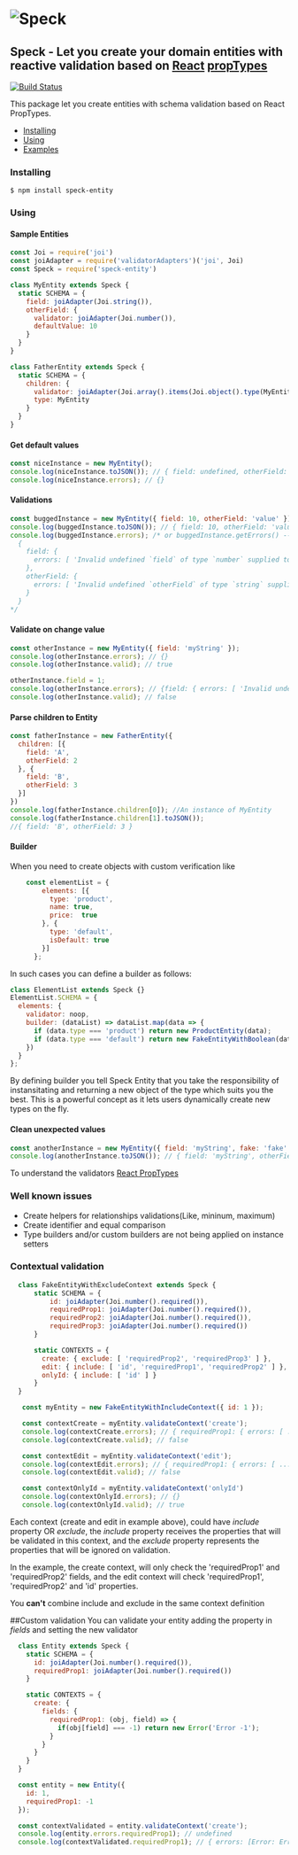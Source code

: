 # ![Speck](http://i.imgur.com/UMjf7SI.jpg)

## Speck - Let you create your domain entities with reactive validation based on [React](https://github.com/facebook/react) [propTypes](https://facebook.github.io/react/docs/reusable-components.html)

[![Build Status](https://travis-ci.org/scup/speck.svg?branch=master)](https://travis-ci.org/scup/speck)

This package let you create entities with schema validation based on React PropTypes.

* [Installing](#installing)
* [Using](#using)
* [Examples](#examples)

### Installing
    $ npm install speck-entity


### Using

#### Sample Entities
```javascript
const Joi = require('joi')
const joiAdapter = require('validatorAdapters')('joi', Joi)
const Speck = require('speck-entity')

class MyEntity extends Speck {
  static SCHEMA = {
    field: joiAdapter(Joi.string()),
    otherField: {
      validator: joiAdapter(Joi.number()),
      defaultValue: 10
    }
  }
}

class FatherEntity extends Speck {
  static SCHEMA = {
    children: {
      validator: joiAdapter(Joi.array().items(Joi.object().type(MyEntity)))
      type: MyEntity
    }
  }
}
```

#### Get default values
```javascript
const niceInstance = new MyEntity();
console.log(niceInstance.toJSON()); // { field: undefined, otherField: 10 }
console.log(niceInstance.errors); // {}
```

#### Validations
```javascript
const buggedInstance = new MyEntity({ field: 10, otherField: 'value' });
console.log(buggedInstance.toJSON()); // { field: 10, otherField: 'value' }
console.log(buggedInstance.errors); /* or buggedInstance.getErrors() -- but... getErrors also includes children errors
  {
    field: {
      errors: [ 'Invalid undefined `field` of type `number` supplied to `MyEntityEntity`, expected `string`.' ]
    },
    otherField: {
      errors: [ 'Invalid undefined `otherField` of type `string` supplied to `MyEntityEntity`, expected `number`.' ]
    }
  }
*/
```

#### Validate on change value
```javascript
const otherInstance = new MyEntity({ field: 'myString' });
console.log(otherInstance.errors); // {}
console.log(otherInstance.valid); // true

otherInstance.field = 1;
console.log(otherInstance.errors); // {field: { errors: [ 'Invalid undefined `field` of type `number` supplied to `MyEntityEntity`, expected `string`.' ] }}
console.log(otherInstance.valid); // false
```

#### Parse children to Entity
```javascript
const fatherInstance = new FatherEntity({
  children: [{
    field: 'A',
    otherField: 2
  }, {
    field: 'B',
    otherField: 3
  }]  
})
console.log(fatherInstance.children[0]); //An instance of MyEntity
console.log(fatherInstance.children[1].toJSON());
//{ field: 'B', otherField: 3 }
```
#### Builder
When you need to create objects with custom verification like 
```javascript
    const elementList = {
        elements: [{
          type: 'product',
          name: true,
          price:  true
        }, {
          type: 'default',
          isDefault: true
        }]
      };
```
In such cases you can define a builder as follows:
```javascript
class ElementList extends Speck {}
ElementList.SCHEMA = {
  elements: {
    validator: noop,
    builder: (dataList) => dataList.map(data => {
      if (data.type === 'product') return new ProductEntity(data);
      if (data.type === 'default') return new FakeEntityWithBoolean(data);
    })
  }
};
```
By defining builder you tell Speck Entity that you take the responsibility of instansitating and 
returning a new object of the type which suits you the best. 
This is a powerful concept as it lets users dynamically create new types on the fly.
#### Clean unexpected values
```javascript
const anotherInstance = new MyEntity({ field: 'myString', fake: 'fake' });
console.log(anotherInstance.toJSON()); // { field: 'myString', otherField: 10 }
```
To understand the validators [React PropTypes](https://facebook.github.io/react/docs/reusable-components.html)

### Well known issues
  - Create helpers for relationships validations(Like, mininum, maximum)
  - Create identifier and equal comparison
  - Type builders and/or custom builders are not being applied on instance setters

### Contextual validation
```javascript
  class FakeEntityWithExcludeContext extends Speck {
      static SCHEMA = {
          id: joiAdapter(Joi.number().required()),
          requiredProp1: joiAdapter(Joi.number().required()),
          requiredProp2: joiAdapter(Joi.number().required()),
          requiredProp3: joiAdapter(Joi.number().required())
      }

      static CONTEXTS = {
        create: { exclude: [ 'requiredProp2', 'requiredProp3' ] },
        edit: { include: [ 'id', 'requiredProp1', 'requiredProp2' ] },
        onlyId: { include: [ 'id' ] }        
      }
  }

   const myEntity = new FakeEntityWithIncludeContext({ id: 1 });

   const contextCreate = myEntity.validateContext('create');
   console.log(contextCreate.errors); // { requiredProp1: { errors: [ ... ] } }
   console.log(contextCreate.valid); // false

   const contextEdit = myEntity.validateContext('edit');
   console.log(contextEdit.errors); // { requiredProp1: { errors: [ ... ] }, requiredProp2: { errors: [ ... ] } }
   console.log(contextEdit.valid); // false

   const contextOnlyId = myEntity.validateContext('onlyId')
   console.log(contextOnlyId.errors); // {}
   console.log(contextOnlyId.valid); // true
```
  Each context (create and edit in example above), could have _include_ property OR  _exclude_, the _include_ property receives the properties that will be validated in this context,
  and the _exclude_ property represents the properties that will be ignored on validation.

  In the example, the create context, will only check the 'requiredProp1' and 'requiredProp2'  fields, and the edit context will check 'requiredProp1', 'requiredProp2'  and 'id' properties.

  You **can't** combine include and exclude in the same context definition

##Custom validation
  You can validate your entity adding the property in _fields_ and setting the new validator
  ```javascript
    class Entity extends Speck {
      static SCHEMA = {
        id: joiAdapter(Joi.number().required()),
        requiredProp1: joiAdapter(Joi.number().required())
      }

      static CONTEXTS = {
        create: {
          fields: {
            requiredProp1: (obj, field) => {
              if(obj[field] === -1) return new Error('Error -1');
            }
          }
        }
      }
    }

    const entity = new Entity({
      id: 1,
      requiredProp1: -1
    });

    const contextValidated = entity.validateContext('create');
    console.log(entity.errors.requiredProp1); // undefined
    console.log(contextValidated.requiredProp1); // { errors: [Error: Error -1] }
  ```
